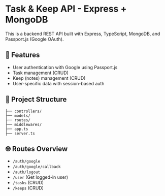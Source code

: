 # Task & Keep API - Express + MongoDB

This is a backend REST API built with Express, TypeScript, MongoDB, and Passport.js (Google OAuth).

## 🔧 Features

- User authentication with Google using Passport.js
- Task management (CRUD)
- Keep (notes) management (CRUD)
- User-specific data with session-based auth

## 📁 Project Structure

```
├── controllers/
├── models/
├── routes/
├── middlewares/
├── app.ts
├── server.ts
```

## 🌐 Routes Overview

- `/auth/google`
- `/auth/google/callback`
- `/auth/logout`
- `/user` (Get logged-in user)
- `/tasks` (CRUD)
- `/keeps` (CRUD)
